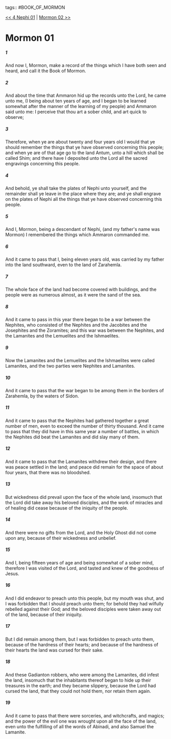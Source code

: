 tags:: #BOOK_OF_MORMON

[<< 4 Nephi 01](BOOK_OF_MORMON/12_The_Fourth_Book_of_Nephi/4_Nephi_01.md) | [Mormon 02 >>](BOOK_OF_MORMON/13_Mormon/Mormon_02.md)

# Mormon 01

##### 1

And now I, Mormon, make a record of the things which I have both seen and heard, and call it the Book of Mormon.

##### 2

And about the time that Ammaron hid up the records unto the Lord, he came unto me, (I being about ten years of age, and I began to be learned somewhat after the manner of the learning of my people) and Ammaron said unto me: I perceive that thou art a sober child, and art quick to observe;

##### 3

Therefore, when ye are about twenty and four years old I would that ye should remember the things that ye have observed concerning this people; and when ye are of that age go to the land Antum, unto a hill which shall be called Shim; and there have I deposited unto the Lord all the sacred engravings concerning this people.

##### 4

And behold, ye shall take the plates of Nephi unto yourself, and the remainder shall ye leave in the place where they are; and ye shall engrave on the plates of Nephi all the things that ye have observed concerning this people.

##### 5

And I, Mormon, being a descendant of Nephi, (and my father's name was Mormon) I remembered the things which Ammaron commanded me.

##### 6

And it came to pass that I, being eleven years old, was carried by my father into the land southward, even to the land of Zarahemla.

##### 7

The whole face of the land had become covered with buildings, and the people were as numerous almost, as it were the sand of the sea.

##### 8

And it came to pass in this year there began to be a war between the Nephites, who consisted of the Nephites and the Jacobites and the Josephites and the Zoramites; and this war was between the Nephites, and the Lamanites and the Lemuelites and the Ishmaelites.

##### 9

Now the Lamanites and the Lemuelites and the Ishmaelites were called Lamanites, and the two parties were Nephites and Lamanites.

##### 10

And it came to pass that the war began to be among them in the borders of Zarahemla, by the waters of Sidon.

##### 11

And it came to pass that the Nephites had gathered together a great number of men, even to exceed the number of thirty thousand. And it came to pass that they did have in this same year a number of battles, in which the Nephites did beat the Lamanites and did slay many of them.

##### 12

And it came to pass that the Lamanites withdrew their design, and there was peace settled in the land; and peace did remain for the space of about four years, that there was no bloodshed.

##### 13

But wickedness did prevail upon the face of the whole land, insomuch that the Lord did take away his beloved disciples, and the work of miracles and of healing did cease because of the iniquity of the people.

##### 14

And there were no gifts from the Lord, and the Holy Ghost did not come upon any, because of their wickedness and unbelief.

##### 15

And I, being fifteen years of age and being somewhat of a sober mind, therefore I was visited of the Lord, and tasted and knew of the goodness of Jesus.

##### 16

And I did endeavor to preach unto this people, but my mouth was shut, and I was forbidden that I should preach unto them; for behold they had wilfully rebelled against their God; and the beloved disciples were taken away out of the land, because of their iniquity.

##### 17

But I did remain among them, but I was forbidden to preach unto them, because of the hardness of their hearts; and because of the hardness of their hearts the land was cursed for their sake.

##### 18

And these Gadianton robbers, who were among the Lamanites, did infest the land, insomuch that the inhabitants thereof began to hide up their treasures in the earth; and they became slippery, because the Lord had cursed the land, that they could not hold them, nor retain them again.

##### 19

And it came to pass that there were sorceries, and witchcrafts, and magics; and the power of the evil one was wrought upon all the face of the land, even unto the fulfilling of all the words of Abinadi, and also Samuel the Lamanite.
